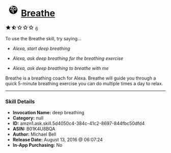 # &nbsp;<img src="skill_icon" alt="Breathe icon" width="36"> [Breathe](http://alexa.amazon.com/#skills/amzn1.ask.skill.5d4050c4-384c-41c2-8697-844fbc50dfd4)
![1.2 stars](../../images/ic_star_black_18dp_1x.png)![1.2 stars](../../images/ic_star_half_black_18dp_1x.png)![1.2 stars](../../images/ic_star_border_black_18dp_1x.png)![1.2 stars](../../images/ic_star_border_black_18dp_1x.png)![1.2 stars](../../images/ic_star_border_black_18dp_1x.png) 6

To use the Breathe skill, try saying...

* *Alexa, start deep breathing*

* *Alexa, ask deep breathing for the breathing exercise*

* *Alexa, ask deep breathing to breathe with me*

Breathe is a breathing coach for Alexa. Breathe will guide you through a quick 5-minute​ breathing exercise you can do multiple times a day to relax.

***

### Skill Details

* **Invocation Name:** deep breathing
* **Category:** null
* **ID:** amzn1.ask.skill.5d4050c4-384c-41c2-8697-844fbc50dfd4
* **ASIN:** B01K4U8BQA
* **Author:** Michael Bell
* **Release Date:** August 13, 2016 @ 06:07:24
* **In-App Purchasing:** No
